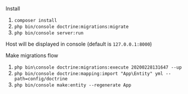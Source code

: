 Install

1) `composer install`
2) `php bin/console doctrine:migrations:migrate`
3) `php bin/console server:run`

Host will be displayed in console (default is `127.0.0.1:8000`)

Make migrations flow
1) `php bin\console doctrine:migrations:execute 20200228131647 --up`
2) `php bin/console doctrine:mapping:import "App\Entity" yml --path=config/doctrine`
3)  `php bin/console make:entity --regenerate App`